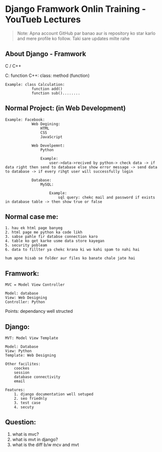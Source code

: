 # Django Framwork Onlin Training - YouTueb Lectures

> Note: Apna account GitHub par banao aur is repository ko star karlo and mere profile ko follow. Taki sare updates milte rahe

## About Django - Framwork

C / C++ 

C: 
    function
C++: 
    class:
        method (function)

    Example: class Calculation:
                function add()
                function sub()........

## Normal Project: (in Web Development)

    Example: Facebook:
                Web Degining:
                    HTML
                    CSS
                    JavaScript

                Web Develpemnt:
                    Python

                    Example:
                        user->data->recived by python-> check data -> if data right then send to database else show error message -> send data to database -> if every rihgt user will successfully login

                Database:
                    MySQL:

                        Example:
                            sql query: chekc mail and password if exists in database table -> then show true or false

## Normal case me:
    1. hau ek html page banyeg
    2. html page me python ka code likh
    3. sabse pahle fir databse connection karo
    4. table ko get karke usme data store kayegan
    5. security pobleam
    6. data to fillter ya chekc krana ki wo kahi spam to nahi hai

    hum apne hisab se folder aur files ko banate chale jate hai

## Framwork: 

    MVC = Model View Controller

    Model: database
    View: Web Designing
    Controller: Python

 Points:
    dependancy
    well structed


## Django:

    MVT: Model View Template

    Model: Database
    View: Python
    Template: Web Designing

    Other facilites:
        coockes
        session
        database connectivity
        email

    Features:
        1. django documentation well setuped
        2. seo friednly
        3. test case
        4. secuty

        

## Question:

1. what is mvc?
2. what is mvt in django?
3. what is the diff b/w mcv and mvt